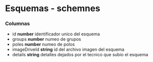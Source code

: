 # Esquemas - schemnes
### Columnas
- id **number** identificador unico del esquema
- groups **number** numeo de grupos
- poles **number** numeo de polos
- imageDriveId **string** id del archivo imagen del esquema
- details **string** detalles dejados por el tecnico que subio el esquema

